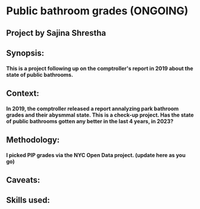# Public bathroom grades (ONGOING)
## Project by Sajina Shrestha 

##  Synopsis: 
#### This is a project following up on the comptroller's report in 2019 about the state of public bathrooms. 

## Context: 
#### In 2019, the comptroller released a report annalyzing park bathroom grades and their abysmmal state. This is a check-up project. Has the state of public bathrooms gotten any better in the last 4 years, in 2023? 

## Methodology:
#### I picked PIP grades via the NYC Open Data project. (update here as you go) 

## Caveats:
#### 

## Skills used: 
#### 



